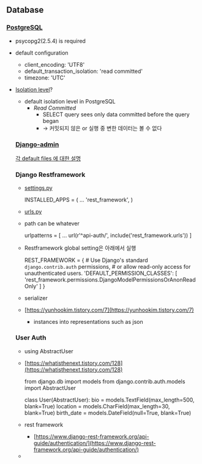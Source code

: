 ## Database

### [PostgreSQL](https://docs.djangoproject.com/en/2.2/ref/databases/#postgresql-notes)

- psycopg2(2.5.4) is required
- default configuration
    - client_encoding: 'UTF8'
    - default_transaction_isolation: 'read committed'
    - timezone: 'UTC'
- [Isolation level](https://www.postgresql.org/docs/current/transaction-iso.html)?
    - default isolation level in PostgreSQL
        - *Read Committed*
            - SELECT query sees only data committed before the query began
            - → 커밋되지 않은 or 실행 중 변한 데이터는 볼 수 없다

    ### [Django-admin](https://docs.djangoproject.com/en/2.2/ref/django-admin/)

    [각 default files 에 대한 설명](https://docs.djangoproject.com/en/2.2/intro/tutorial01/)

    ### Django Restframework

    - [settings.py](http://settings.py)

        INSTALLED_APPS = (
            ...
            'rest_framework',
        )

    - [urls.py](http://urls.py)
    - path can be whatever

        urlpatterns = [
            ...
            url(r'^api-auth/', include('rest_framework.urls'))
        ]

    - Restframework global setting은 아래에서 실행

        REST_FRAMEWORK = {
            # Use Django's standard `django.contrib.auth` permissions,
            # or allow read-only access for unauthenticated users.
            'DEFAULT_PERMISSION_CLASSES': [
                'rest_framework.permissions.DjangoModelPermissionsOrAnonReadOnly'
            ]
        }

    - serializer
    - [https://yunhookim.tistory.com/7](https://yunhookim.tistory.com/7)
        - instances into representations such as json

    ### User Auth

    - using AbstractUser
    - [https://whatisthenext.tistory.com/128](https://whatisthenext.tistory.com/128)

        from django.db import models
        from django.contrib.auth.models import AbstractUser
        
        class User(AbstractUser):
            bio = models.TextField(max_length=500, blank=True)
            location = models.CharField(max_length=30, blank=True)
            birth_date = models.DateField(null=True, blank=True)

    - rest framework
        - [https://www.django-rest-framework.org/api-guide/authentication/](https://www.django-rest-framework.org/api-guide/authentication/)
    -
